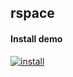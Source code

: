 ## rspace

#### Install demo

[![install][asciicast-png]][asciicast-url]

[asciicast-png]: https://asciinema.org/a/6kb5w8rp40xzlky3b7klqj22v.png
[asciicast-url]: https://asciinema.org/a/6kb5w8rp40xzlky3b7klqj22v
